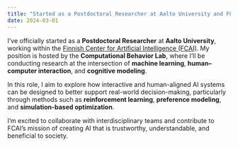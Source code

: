 ```yaml
---
title: "Started as a Postdoctoral Researcher at Aalto University and FCAI"
date: 2024-03-01
---
```


I’ve officially started as a **Postdoctoral Researcher** at **Aalto University**, working within the [Finnish Center for Artificial Intelligence (FCAI)](https://fcai.fi/). My position is hosted by the **Computational Behavior Lab**, where I’ll be conducting research at the intersection of **machine learning**, **human–computer interaction**, and **cognitive modeling**.

In this role, I aim to explore how interactive and human-aligned AI systems can be designed to better support real-world decision-making, particularly through methods such as **reinforcement learning**, **preference modeling**, and **simulation-based optimization**.

I’m excited to collaborate with interdisciplinary teams and contribute to FCAI’s mission of creating AI that is trustworthy, understandable, and beneficial to society.
